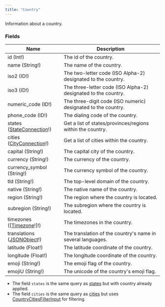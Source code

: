 ```yaml
---
title: "Country"
---
```


Information about a country.

### Fields

| Name | Description |
|---|---|
| id (Int!) | The id of the country. |
| name (String!) | The name of the country. |
| iso2 (ID!) | The two-letter code (ISO Alpha-2) designated to the country. |
| iso3 (ID!) | The three-letter code (ISO Alpha-2) designated to the country. |
| numeric_code (ID!) | The three-digit code (ISO numeric) designated to the country. |
| phone_code (ID!) | The dialing code of the country. |
| states ([StateConnection](./state-connection)!) | Get a list of states/provinces/regions within the country. |
| cities ([CityConnection](./city-connection)!) | Get a list of cities within the country. |
| capital (String!) | The capital city of the country. |
| currency (String!) | The currency of the country. |
| currency_symbol (String!) | The currency symbol of the country. |
| tld (String!) | The top-level domain of the country. |
| native (String!) | The native name of the country. |
| region (String!) | The region where the country is located. |
| subregion (String!) | The subregion where the country is located. |
| timezones ([[Timezone](./timezone)!]!) | The timezones in the country. |
| translations ([JSONObject](./json-object)!) | The translation of the country's name in several languages. |
| latitude (Float!) | The latitude coordinate of the country. |
| longitude (Float!) | The longitude coordinate of the country. |
| emoji (String!) | The emoji flag of the country. |
| emojiU (String!) | The unicode of the country's emoji flag. |

- The field `states` is the same query as [states](../queries/states) but with country already applied.
- The field `cities` is the same query as [cities](../queries/cities) but uses [CountryCitiesFilterInput](../inputs/country-cities-filter-input) for filtering.
